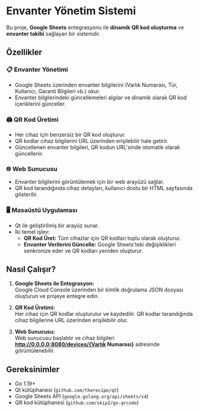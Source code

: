 # Envanter Yönetim Sistemi

Bu proje, **Google Sheets** entegrasyonu ile **dinamik QR kod oluşturma** ve **envanter takibi** sağlayan bir sistemdir.

## Özellikler

### 📋 Envanter Yönetimi
- Google Sheets üzerinden envanter bilgilerini (Varlık Numarası, Tür, Kullanıcı, Garanti Bilgileri vb.) okur.
- Envanter bilgilerindeki güncellemeleri algılar ve dinamik olarak QR kod içeriklerini günceller.

### 🖨 QR Kod Üretimi
- Her cihaz için benzersiz bir QR kod oluşturur.
- QR kodlar cihaz bilgilerini URL üzerinden erişilebilir hale getirir.
- Güncellenen envanter bilgileri, QR kodun URL'sinde otomatik olarak güncellenir.

### 🌐 Web Sunucusu
- Envanter bilgilerini görüntülemek için bir web arayüzü sağlar.
- QR kod tarandığında cihaz detayları, kullanıcı dostu bir HTML sayfasında gösterilir.

### 🖥 Masaüstü Uygulaması
- Qt ile geliştirilmiş bir arayüz sunar.
- İki temel işlev:
    - **QR Kod Üret:** Tüm cihazlar için QR kodları toplu olarak oluşturur.
    - **Envanter Verilerini Güncelle:** Google Sheets'teki değişiklikleri senkronize eder ve QR kodları yeniden oluşturur.

## Nasıl Çalışır?

1. **Google Sheets ile Entegrasyon:**  
   Google Cloud Console üzerinden bir kimlik doğrulama JSON dosyası oluşturun ve projeye entegre edin.

2. **QR Kod Üretimi:**  
   Her cihaz için QR kodlar oluşturulur ve kaydedilir. QR kodlar tarandığında cihaz bilgilerine URL üzerinden erişilebilir olur.

3. **Web Sunucusu:**  
   Web sunucusu başlatılır ve cihaz bilgileri **http://0.0.0.0:8080/devices/{Varlık Numarası}** adresinde görüntülenebilir.

## Gereksinimler

- Go 1.19+
- Qt kütüphanesi (`github.com/therecipe/qt`)
- Google Sheets API (`google.golang.org/api/sheets/v4`)
- QR kod kütüphanesi (`github.com/skip2/go-qrcode`)
